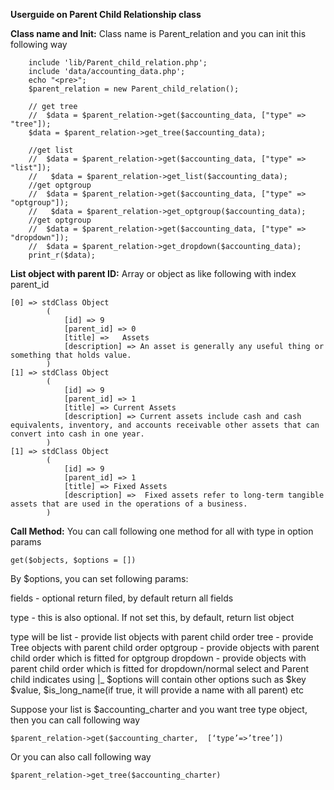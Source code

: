 **Userguide on Parent Child Relationship class**


**Class name and Init:**
Class name is Parent_relation and you can init this following way 


        include 'lib/Parent_child_relation.php';
        include 'data/accounting_data.php';
        echo "<pre>";
        $parent_relation = new Parent_child_relation();

        // get tree 
        //  $data = $parent_relation->get($accounting_data, ["type" => "tree"]);
        $data = $parent_relation->get_tree($accounting_data);

        //get list 
        //  $data = $parent_relation->get($accounting_data, ["type" => "list"]);
        //   $data = $parent_relation->get_list($accounting_data);
        //get optgroup 
        //  $data = $parent_relation->get($accounting_data, ["type" => "optgroup"]);
        //   $data = $parent_relation->get_optgroup($accounting_data);
        //get optgroup 
        //  $data = $parent_relation->get($accounting_data, ["type" => "dropdown"]);
        //  $data = $parent_relation->get_dropdown($accounting_data);
        print_r($data);



**List object with parent ID:**
Array or object as like following with index parent_id 

```
[0] => stdClass Object
        (
            [id] => 9
            [parent_id] => 0
            [title] =>   Assets
            [description] => An asset is generally any useful thing or something that holds value.
        )
[1] => stdClass Object
        (
            [id] => 9
            [parent_id] => 1
            [title] => Current Assets
            [description] => Current assets include cash and cash equivalents, inventory, and accounts receivable other assets that can convert into cash in one year.
        )
[1] => stdClass Object
        (
            [id] => 9
            [parent_id] => 1
            [title] => Fixed Assets  
            [description] =>  Fixed assets refer to long-term tangible assets that are used in the operations of a business. 
        )
```



**Call Method:**
You can call following one method for all with type in option params 

```get($objects, $options = [])```

By $options,  you can set following params: 


fields  - optional  return filed, by default return all fields 

type - this is also optional. If not set this, by default, return list object 
 
 type will be 
 list - provide list objects with parent child order
 tree - provide Tree objects with parent child order
 optgroup - provide  objects with parent child order which is fitted for optgroup
dropdown - provide  objects with parent child order which is fitted for dropdown/normal select   and Parent child indicates using |_ 
$options will contain other options such as $key $value, $is_long_name(if true, it will provide a name with all parent) etc

Suppose your list is $accounting_charter and you want tree type object, then  you can call following way

```$parent_relation->get($accounting_charter,  [‘type’=>’tree’])```

Or you can also call following way 

```$parent_relation->get_tree($accounting_charter)```

 



